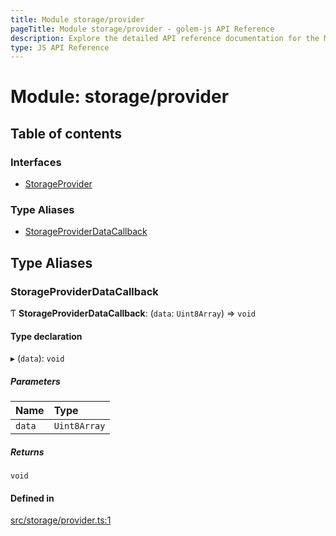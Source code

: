 ```yaml
---
title: Module storage/provider
pageTitle: Module storage/provider - golem-js API Reference
description: Explore the detailed API reference documentation for the Module storage/provider within the golem-js SDK for the Golem Network.
type: JS API Reference
---
```

# Module: storage/provider

## Table of contents

### Interfaces

- [StorageProvider](../interfaces/storage_provider.StorageProvider)

### Type Aliases

- [StorageProviderDataCallback](storage_provider#storageproviderdatacallback)

## Type Aliases

### StorageProviderDataCallback

Ƭ **StorageProviderDataCallback**: (`data`: `Uint8Array`) => `void`

#### Type declaration

▸ (`data`): `void`

##### Parameters

| Name | Type |
| :------ | :------ |
| `data` | `Uint8Array` |

##### Returns

`void`

#### Defined in

[src/storage/provider.ts:1](https://github.com/golemfactory/golem-js/blob/8487362/src/storage/provider.ts#L1)
